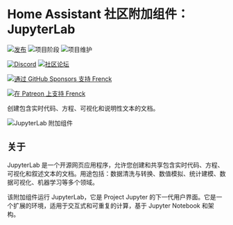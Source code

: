 # Home Assistant 社区附加组件：JupyterLab

[![发布][release-shield]][release] ![项目阶段][project-stage-shield] ![项目维护][maintenance-shield]

[![Discord][discord-shield]][discord] [![社区论坛][forum-shield]][forum]

[![通过 GitHub Sponsors 支持 Frenck][github-sponsors-shield]][github-sponsors]

[![在 Patreon 上支持 Frenck][patreon-shield]][patreon]

创建包含实时代码、方程、可视化和说明性文本的文档。

![JupyterLab 附加组件][screenshot]

## 关于

JupyterLab 是一个开源网页应用程序，允许您创建和共享包含实时代码、方程、可视化和叙述文本的文档。用途包括：数据清洗与转换、数值模拟、统计建模、数据可视化、机器学习等多个领域。

该附加组件运行 JupyterLab，它是 Project Jupyter 的下一代用户界面。它是一个扩展的环境，适用于交互式和可重复的计算，基于 Jupyter Notebook 和架构。

[discord-shield]: https://img.shields.io/discord/478094546522079232.svg
[discord]: https://discord.me/hassioaddons
[forum-shield]: https://img.shields.io/badge/community-forum-brightgreen.svg
[forum]: https://community.home-assistant.io/t/home-assistant-community-add-on-jupyterlab-lite/87337?u=frenck
[github-sponsors-shield]: https://frenck.dev/wp-content/uploads/2019/12/github_sponsor.png
[github-sponsors]: https://github.com/sponsors/frenck
[maintenance-shield]: https://img.shields.io/maintenance/yes/2025.svg
[patreon-shield]: https://frenck.dev/wp-content/uploads/2019/12/patreon.png
[patreon]: https://www.patreon.com/frenck
[project-stage-shield]: https://img.shields.io/badge/project%20stage-experimental-yellow.svg
[release-shield]: https://img.shields.io/badge/version-v0.15.10-blue.svg
[release]: https://github.com/hassio-addons/addon-jupyterlab/tree/v0.15.10
[screenshot]: https://github.com/hassio-addons/addon-jupyterlab/raw/main/images/screenshot.png